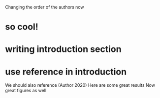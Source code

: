 Changing the order of the authors now
# so cool!
# writing introduction section
# use reference in introduction
We should also reference (Author 2020)
Here are some great results
Now great figures as well
